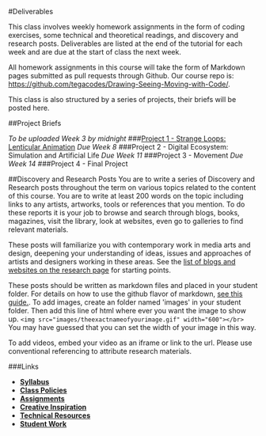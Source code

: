 #Deliverables

This class involves weekly homework assignments in the form of coding exercises, some technical and theoretical readings, and discovery and research posts. Deliverables are listed at the end of the tutorial for each week and are due at the start of class the next week.

All homework assignments in this course will take the form of Markdown pages submitted as pull requests through Github. Our course repo is: https://github.com/tegacodes/Drawing-Seeing-Moving-with-Code/.

This class is also structured by a series of projects, their briefs will be posted here.

##Project Briefs

*To be uploaded Week 3 by midnight*
###[Project 1 - Strange Loops: Lenticular Animation](https://github.com/tegacodes/Drawing-Seeing-Moving-with-Code/blob/gh-pages/docs/project1.md)
*Due Week 8*
###Project 2 - Digital Ecosystem: Simulation and Artificial Life
*Due Week 11*
###Project 3 - Movement
*Due Week 14*
###Project 4 - Final Project

##Discovery and Research Posts
You are to write a series of Discovery and Research posts throughout the term on various topics related to the content of this course. You are to write at least 200 words on the topic including links to any artists, artworks, tools or references that you mention. To do these reports it is your job to browse and search through blogs, books, magazines, visit the library, look at websites, even go to galleries to find relevant materials.

These posts will familiarize you with contemporary work in media arts and design, deepening your understanding of ideas, issues and approaches of artists and designers working in these areas. See the [list of blogs and websites on the research page](https://github.com/tegacodes/Drawing-Seeing-Moving-with-Code/blob/gh-pages/docs/research.md) for starting points.

These posts should be written as markdown files and placed in your student folder. For details on how to use the github flavor of markdown, [see this guide.](https://help.github.com/articles/markdown-basics/). To add images, create an folder named 'images' in your student folder. Then add this line of html where ever you want the image to show up. ```<img src="images/theexactnameofyourimage.gif" width="600"></br>``` You may have guessed that you can set the width of your image in this way.

To add videos, embed your video as an iframe or link to the url. Please use conventional referencing to attribute research materials.



###Links
* **[Syllabus](https://github.com/tegacodes/Drawing-Seeing-Moving-with-Code/blob/gh-pages/README.md)**
* **[Class Policies](https://github.com/tegacodes/Drawing-Seeing-Moving-with-Code/blob/gh-pages/docs/policies.md)**  
* **[Assignments](https://github.com/tegacodes/Drawing-Seeing-Moving-with-Code/blob/gh-pages/docs/deliverables.md)**  
* **[Creative Inspiration](https://github.com/tegacodes/Drawing-Seeing-Moving-with-Code/blob/gh-pages/docs/research.md)**  
* **[Technical Resources](https://github.com/tegacodes/Drawing-Seeing-Moving-with-Code/blob/gh-pages/docs/techResources.md)**
* **[Student Work](http://tegacodes.github.io/Drawing-Seeing-Moving-with-Code/)**
